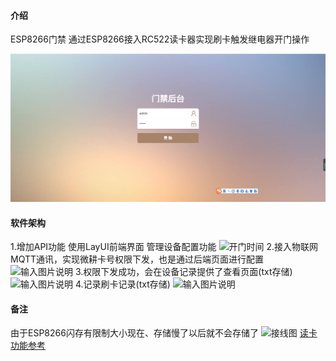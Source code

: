 #### 介绍
ESP8266门禁
通过ESP8266接入RC522读卡器实现刷卡触发继电器开门操作

![输入图片说明](image.png)
#### 软件架构
1.增加API功能 使用LayUI前端界面 管理设备配置功能
![开门时间](https://images.gitee.com/uploads/images/2022/0506/123011_431e66f1_5546353.png "屏幕截图.png")
2.接入物联网MQTT通讯，实现微耕卡号权限下发，也是通过后端页面进行配置
![输入图片说明](https://images.gitee.com/uploads/images/2022/0506/123132_efe196b6_5546353.png "屏幕截图.png")
3.权限下发成功，会在设备记录提供了查看页面(txt存储)
![输入图片说明](https://images.gitee.com/uploads/images/2022/0506/123143_0a90f910_5546353.png "屏幕截图.png")
4.记录刷卡记录(txt存储)
![输入图片说明](https://images.gitee.com/uploads/images/2022/0506/123151_ac0ebe0f_5546353.png "屏幕截图.png")

#### 备注
 由于ESP8266闪存有限制大小现在、存储慢了以后就不会存储了
 ![接线图](https://images.gitee.com/uploads/images/2022/0506/123514_0095f8aa_5546353.png "屏幕截图.png")
 [读卡功能参考](https://blog.csdn.net/qq_31878883/article/details/88971935) 